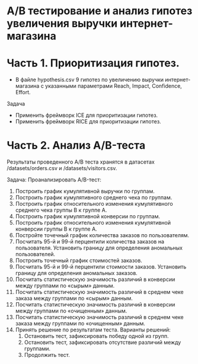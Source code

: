 # А/В тестирование и анализ гипотез увеличения выручки интернет-магазина

# Часть 1. Приоритизация гипотез.
- В файле hypothesis.csv 9 гипотез по увеличению выручки интернет-магазина с указанными параметрами Reach, Impact, Confidence, Effort.
 
 
 Задача
- Применить фреймворк ICE для приоритизации гипотез.
- Применить фреймворк RICE для приоритизации гипотез.


# Часть 2. Анализ A/B-теста
Результаты проведенного А/В теста хранятся в датасетах /datasets/orders.csv и /datasets/visitors.csv.


Задача:
Проанализировать A/B-тест:
1. Построить график кумулятивной выручки по группам. 
2. Построить график кумулятивного среднего чека по группам. 
3. Построить график относительного изменения кумулятивного среднего чека группы B к группе A.
4. Построить график кумулятивной конверсии по группам. 
5. Построить график относительного изменения кумулятивной конверсии группы B к группе A. 
6. Постройте точечный график количества заказов по пользователям.
7. Посчитать 95-й и 99-й перцентили количества заказов на пользователя. Установить границу для определения аномальных пользователей.
8. Построить точечный график стоимостей заказов.
9. Посчитать 95-й и 99-й перцентили стоимости заказов. Установить границу для определения аномальных заказов.
10. Посчитать статистическую значимость различий в конверсии между группами по «сырым» данным.
11. Посчитать статистическую значимость различий в среднем чеке заказа между группами по «сырым» данным.
12. Посчитать статистическую значимость различий в конверсии между группами по «очищенным» данным. 
13. Посчитать статистическую значимость различий в среднем чеке заказа между группами по «очищенным» данным. 
14. Принять решение по результатам теста. Варианты решений: 
    1. Остановить тест, зафиксировать победу одной из групп. 
    2. Остановить тест, зафиксировать отсутствие различий между группами. 
    3. Продолжить тест.